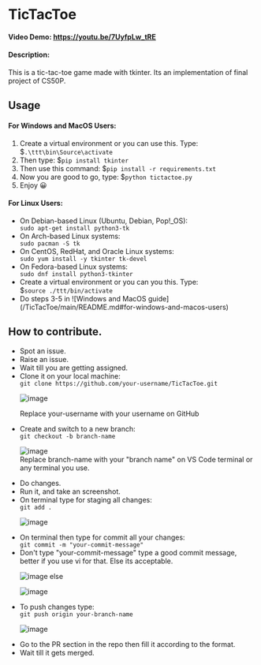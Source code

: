 # TicTacToe

#### Video Demo: https://youtu.be/7UyfpLw_tRE

#### Description: 

This is a tic-tac-toe game made with tkinter. Its an implementation of final project of CS50P.

## Usage
#### For Windows and MacOS Users:
<ol>
  <li>Create a virtual environment or you can use this. Type:</li>
  $<code>.\ttt\bin\Source\activate</code>
  <li>Then type: $<code>pip install tkinter</code></li>
  <li>Then use this command: $<code>pip install -r requirements.txt</code></li>
  <li>Now you are good to go, type: $<code>python tictactoe.py</code></li>
  <li>Enjoy 😀</li>
</ol>

#### For Linux Users:
<ul>
<li>On Debian-based Linux (Ubuntu, Debian, Pop!_OS):</li>
<code>sudo apt-get install python3-tk</code> 
<li>On Arch-based Linux systems:</li>
<code>sudo pacman -S tk</code>
<li>On CentOS, RedHat, and Oracle Linux systems:</li>
<code>sudo yum install -y tkinter tk-devel</code>
<li>On Fedora-based Linux systems:</li>
<code>sudo dnf install python3-tkinter</code>
<li> Create a virtual environment or you can you this. Type:</li>
$<code>source ./ttt/bin/activate</code>
<li>Do steps 3-5 in ![Windows and MacOS guide] (/TicTacToe/main/README.md#for-windows-and-macos-users)</li>
</ul>

## How to contribute.
<ul>
  <li>Spot an issue.</li>
  <li>Raise an issue.</li>
  <li>Wait till you are getting assigned.</li>
  <li>Clone it on your local machine: </li>
  <code>git clone https://github.com/your-username/TicTacToe.git</code>

  ![image](https://github.com/tausiq2003/TicTacToe/assets/80088029/327bd8c2-37aa-4a51-b322-53b84267ff53)

  Replace your-username with your username on GitHub
  <li>Create and switch to a new branch: </li>
  <code>git checkout -b branch-name</code><br>

![image](https://github.com/tausiq2003/TicTacToe/assets/80088029/e28316dd-319c-49e7-bfba-6679dd1c8eb8)
<br>Replace branch-name with your "branch name" on VS Code terminal or any terminal you use.
<li>Do changes.</li>
<li>Run it, and take an screenshot.</li>
<li>On terminal type for staging all changes: </li>
<code>git add .</code>

![image](https://github.com/tausiq2003/TicTacToe/assets/80088029/95cca863-65ab-4e89-854c-3713457cc228)

<li>On terminal then type for commit all your changes:</li>
<code>git commit -m "your-commit-message"</code>
<li> Don't type "your-commit-message" type a good commit message, better if you use vi for that. Else its acceptable.</li>

![image](https://github.com/tausiq2003/TicTacToe/assets/80088029/61de0d8f-a28b-4ac4-a100-252d71dabead)
else

![image](https://github.com/tausiq2003/TicTacToe/assets/80088029/5036ea3f-fe0a-4812-a32c-41bbfb911dce)


<li>To push changes type:</li>
<code>git push origin your-branch-name </code>

![image](https://github.com/tausiq2003/TicTacToe/assets/80088029/d600db2a-ec92-4230-9a65-16667cb4c902)

<li>Go to the PR section in the repo then fill it according to the format.</li>
<li>Wait till it gets merged.</li>

</ul>




